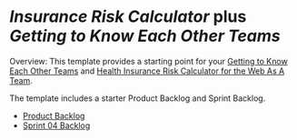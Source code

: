 # *Insurance Risk Calculator* plus *Getting to Know Each Other Teams*

Overview: This template provides a starting point for your [Getting to Know Each Other Teams](https://www.lewisuniversity.org/activity/getting-to-know-each-other-teams) and
[Health Insurance Risk Calculator for the Web As A Team](https://www.lewisuniversity.org/activity/health-risk-calculator-team-web). 

The template includes a starter Product Backlog and Sprint Backlog.
- [Product Backlog](product-backlog.md)
- [Sprint 04 Backlog](sprint-04-backlog.md)
